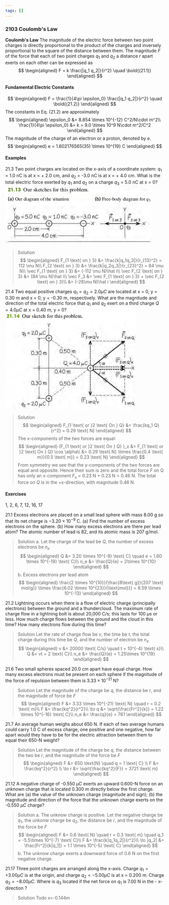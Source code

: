 ```yaml
---
tags: []
---
```


### 2103 Coulomb's Law

**Coulomb's Law**
The magnitude of the electric force between two point charges is directly proportional to the product of the charges and inversely proportional to the square of the distance between them.
The magnitude $F$ of the force that each of two point charges $q_1$ and $q_2$ a distance $r$ apart exerts on each other can be expressed as
$$
\begin{aligned}
F = k \frac{|q_1 q_2|}{r^2} \quad \bold{(21.1)}
\end{aligned}
$$

#### Fundamental Electric Constants
$$
\begin{aligned}
F = \frac{1}{4\pi \epsilon_0} \frac{|q_1 q_2|}{r^2} \quad \bold{(21.2)}
\end{aligned}
$$
The constants in Eq. (21.2) are approximately
$$
\begin{aligned}
\epsilon_0 &= 8.854 \times 10^{-12} C^2/N\cdot m^2\\
\frac{1}{4\pi \epsilon_0} &= k = 9.0 \times 10^9 N\cdot m^2/C^2
\end{aligned}
$$
The magnitude of the charge of an electron or a proton, denoted by $e$.
$$
\begin{aligned}
e = 1.602176565(35) \times 10^{19} C
\end{aligned}
$$

#### Examples
21.3 Two point charges are located on the x-axis of a coordinate system: $q_1$ = 1.0 nC is at x = + 2.0 cm, and $q_2$ = -3.0 nC is at x = + 4.0 cm. What is the total electric force exerted by $q_1$ and $q_2$ on a charge $q_3$ = 5.0 nC at x = 0?
![Graph](../assets/21_13.png)
>Solution
$$
\begin{aligned}
F_{1 \text{ on } 3} &= \frac{k|q_1q_3|}{r_{13}^2} = 112 \mu N\\
F_{2 \text{ on } 3} &= \frac{k|q_2q_3|}{r_{23}^2}  = 84 \mu N\\
\vec F_{1 \text{ on } 3} &= (-112 \mu N)\hat i\\
\vec F_{2 \text{ on } 3} &= (84 \mu N)\hat i\\
\vec F_3 &= \vec F_{1 \text{ on } 3} + \vec F_{2 \text{ on } 3}\\
&= (-28\mu N)\hat i
\end{aligned}
$$

21.4 Two equal positive charges $q_1 = q_2 = 2.0 \mu C$ are located at x = 0, y = 0.30 m and x = 0, y = -0.30 m, respectively. What are the magnitude and direction of the total electric force that $q_1$ and $q_2$ exert on a third charge $Q = 4.0 \mu C$ at x = 0.40 m, y = 0?
![Graph](../assets/21_14.png)
>Solution
$$
\begin{aligned}
F_{1 \text{ or }2 \text{ On } Q} &= \frac{kq_1 Q}{r^2} = 0.29 \text{ N}
\end{aligned}
$$
The x-components of the two forces are equal:
$$
\begin{aligned}
(F_{1 \text{ or }2 \text{ On } Q} )_x &= F_{1 \text{ or }2 \text{ On } Q} \cos \alpha\\
&= 0.29 \text{ N} \times \frac{0.4 \text{ m}}{0.5 \text{ m}} = 0.23 \text{ N}
\end{aligned}
$$
From symmetry we see that the y-components of the two forces are equal and opposite. Hence their sum is zero and the total force $F$ on Q has only an x-component $F_x$ = 0.23 N + 0.23 N = 0.46 N. The total force on $Q$ is in the +x-direction, with magnitude 0.46 N.

#### Exercises
1, 2, 6, 7, 12, 16, 17

21.1 Excess electrons are placed on a small lead sphere with mass 8.00 g so that its net charge is $-3.20 \times 10^{-9}$ C.
(a) Find the number of excess electrons on the sphere.
(b) How many excess electrons are there per lead atom? The atomic number of lead is 82, and its atomic mass is 207 g/mol.
>Solution
a. Let the charge of the lead be $Q$, the number of excess electrons be $n_e$
$$
\begin{aligned}
Q &= 3.20 \times 10^{-9} \text{ C} \quad e = 1.60 \times 10^{-19} \text{ C}\\
n_e &= \frac{Q}{e} = 2\times 10^{10}
\end{aligned}
$$
b. Excess electrons per lead atom
$$
\begin{aligned}
\frac{2 \times 10^{10}}{\frac{8\text{ g}}{207 \text{ mol/g}} \times \frac{6.02 \times 10^{23}}{\text{mol}}} = 8.59 \times 10^{-13}
\end{aligned}
$$

21.2 Lightning occurs when there is a flow of electric charge (principally electrons) between the ground and a thundercloud. The maximum rate of charge flow in a lightning bolt is about 20,000 C/s; this lasts for 100 $\mu s$ or less. How much charge flows between the ground and the cloud in this time? How many electrons flow during this time?
>Solution
Let the rate of charge flow be $v$, the time be $t$, the total charge during this time be $Q$, and the number of electron be $n_e$
$$
\begin{aligned}
v &= 20000 \text{ C/s} \quad t = 10^{-4} \text{ s}\\
Q &= vt = 2 \text{ C}\\
n_e &= \frac{Q}{e} = 1.25\times 10^{19}
\end{aligned}
$$

21.6 Two small spheres spaced 20.0 cm apart have equal charge. How many excess electrons must be present on each sphere if the magnitude of the force of repulsion between them is $3.33 \times 10^{-21}$ N?
>Solution
Let the magnitude of the charge be $q$, the distance be $r$, and the magnitude of force be $F$
$$
\begin{aligned}
F &= 3.33 \times 10^{-21} \text{ N} \quad r = 0.2 \text{ m}\\
F &= \frac{kq^2}{r^2}\\
\to q &= \sqrt{\frac{Fr^2}{k}} = 1.22 \times 10^{-16} \text{ C}\\
n_e &= \frac{q}{e} = 761
\end{aligned}
$$

21.7 An average human weighs about 650 N. If each of two average humans could carry 1.0 C of excess charge, one positive and one negative, how far apart would they have to be for the electric attraction between them to equal their 650-N weight?
>Solution
Let the magnitude of the charge be $q$, the distance between the two be $r$, and the magnitude of the force be $F$
$$
\begin{aligned}
F &= 650 \text{N} \quad q = 1 \text{ C} \\
F &= \frac{kq^2}{r^2} \\
\to r &= \sqrt{\frac{kq^2}{F}} = 3721 \text{ m}
\end{aligned}
$$

21.12 A negative charge of -0.550 $\mu C$ exerts an upward 0.600-N force on an unknown charge that is located 0.300 m directly below the first charge. What are (a) the value of the unknown charge (magnitude and sign); (b) the magnitude and direction of the force that the unknown charge exerts on the -0.550 $\mu C$ charge?
>Solution
a. The unknow charge is positive. Let the negative charge be $q_1$, the unkonw charge be $q_2$, the distance be $r$, and the magnitude of the
force be $F$
$$
\begin{aligned}
F &= 0.6 \text{ N} \quad r = 0.3 \text{ m} \quad q_1 = -5.5\times 10^{-7} \text{ C}\\
F &= \frac{k|q_1q_2|}{r^2}\\
\to |q_2| &= \frac{Fr^2}{k|q_1|} = 1.1 \times 10^{-5} \text{ C}
\end{aligned}
$$
b. The unknow charge exerts a downward force of 0.6 N on the first negative charge.

21.17 Three point charges are arranged along the x-axis. Charge $q_1 = +3.00 \mu C$ is at the origin, and charge $q_2 = -5.00 \mu C$ is at x = 0.200 m. Charge $q_3 = - 8.00 \mu C$. Where is $q_3$ located if the net force on $q_1$ is 7.00 N in the - x-direction ?
>Solution
Todo
x=-0.144m
